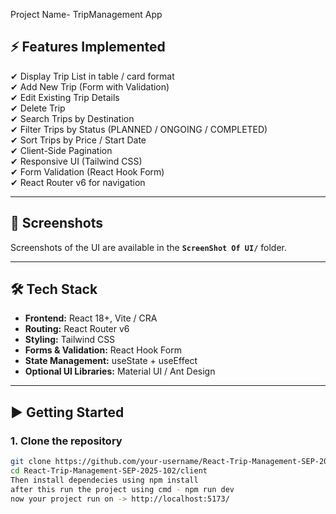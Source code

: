   Project Name- TripManagement App 


## ⚡ Features Implemented

✔ Display Trip List in table / card format  
✔ Add New Trip (Form with Validation)  
✔ Edit Existing Trip Details  
✔ Delete Trip  
✔ Search Trips by Destination  
✔ Filter Trips by Status (PLANNED / ONGOING / COMPLETED)  
✔ Sort Trips by Price / Start Date  
✔ Client-Side Pagination  
✔ Responsive UI (Tailwind CSS)  
✔ Form Validation (React Hook Form)  
✔ React Router v6 for navigation  

---

## 📸 Screenshots

Screenshots of the UI are available in the **`ScreenShot Of UI/`** folder.

---

## 🛠️ Tech Stack

- **Frontend:** React 18+, Vite / CRA  
- **Routing:** React Router v6  
- **Styling:** Tailwind CSS  
- **Forms & Validation:** React Hook Form  
- **State Management:** useState + useEffect  
- **Optional UI Libraries:** Material UI / Ant Design  

---

## ▶️ Getting Started

### 1. Clone the repository
```bash
git clone https://github.com/your-username/React-Trip-Management-SEP-2025-102.git
cd React-Trip-Management-SEP-2025-102/client
Then install dependecies using npm install
after this run the project using cmd - npm run dev
now your project run on -> http://localhost:5173/
